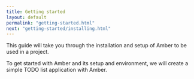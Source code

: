 ```yaml
---
title: Getting started
layout: default
permalink: "getting-started.html"
next: "getting-started/installing.html"
---
```


This guide will take you through the installation and setup of Amber
to be used in a project.

To get started with Amber and its setup and environment, we will
create a simple TODO list application with Amber.

